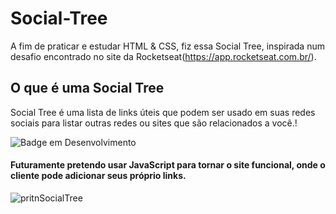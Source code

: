# Social-Tree
A fim de praticar e estudar HTML &amp; CSS, fiz essa Social Tree, inspirada num desafio encontrado no site da Rocketseat(https://app.rocketseat.com.br/).

## O que é uma Social Tree

Social Tree é uma lista de links úteis que podem ser usado em suas redes sociais para listar outras redes ou sites que são relacionados a você.!


![Badge em Desenvolvimento](http://img.shields.io/static/v1?label=STATUS&message=EM%20DESENVOLVIMENTO&color=GREEN&style=for-the-badge)
#### Futuramente pretendo usar JavaScript para tornar o site funcional, onde o cliente pode adicionar seus próprio links.

![pritnSocialTree](https://user-images.githubusercontent.com/88687467/222929033-239b4167-bf70-4e47-ab0a-0f0a95c406b9.png)
